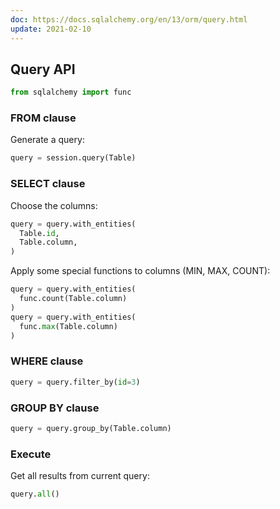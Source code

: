 ```yaml
---
doc: https://docs.sqlalchemy.org/en/13/orm/query.html
update: 2021-02-10
---
```


## Query API

```python
from sqlalchemy import func
```

### FROM clause

Generate a query:

```python
query = session.query(Table)
```

### SELECT clause

Choose the columns:

```python
query = query.with_entities(
  Table.id,
  Table.column,
)
```

Apply some special functions to columns (MIN, MAX, COUNT):

```python
query = query.with_entities(
  func.count(Table.column)
)
query = query.with_entities(
  func.max(Table.column)
)
```

### WHERE clause

```python
query = query.filter_by(id=3)
```

### GROUP BY clause

```python
query = query.group_by(Table.column)
```

### Execute

Get all results from current query:

```python
query.all()
```
